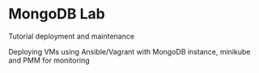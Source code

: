 # MongoDB Lab 

Tutorial deployment and maintenance

Deploying VMs using Ansible/Vagrant with MongoDB instance, minikube and PMM for monitoring
